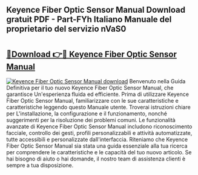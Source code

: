 ## Keyence Fiber Optic Sensor Manual Download gratuit PDF - Part-FYh Italiano Manuale del proprietario del servizio nVaS0

# <h2><a href="http://dfaowds.blite.top/?on=Keyence+Fiber+Optic+Sensor+Manual">🔗Download 👉🔴 Keyence Fiber Optic Sensor Manual</a></h2>

[![Keyence Fiber Optic Sensor Manual download](https://i.imgur.com/lujVjoI.png)](http://dfaowds.blite.top/?on=Keyence+Fiber+Optic+Sensor+Manual)
Benvenuto nella Guida Definitiva per il tuo nuovo Keyence Fiber Optic Sensor Manual, che garantisce Un'esperienza fluida ed efficiente. Prima di utilizzare Keyence Fiber Optic Sensor Manual, familiarizzare con le sue caratteristiche e caratteristiche leggendo questo Manuale utente. Troverai istruzioni chiare per L'installazione, la configurazione e il funzionamento, nonché suggerimenti per la risoluzione dei problemi comuni. Le funzionalità avanzate di Keyence Fiber Optic Sensor Manual includono riconoscimento facciale, controllo dei gesti, profili personalizzabili e attività automatizzate, tutte accessibili e personalizzate dall'interfaccia. Riteniamo che Keyence Fiber Optic Sensor Manual sia stata una guida essenziale alla tua ricerca per comprendere le caratteristiche e le capacità del tuo nuovo articolo. Se hai bisogno di aiuto o hai domande, il nostro team di assistenza clienti è sempre a tua disposizione.

